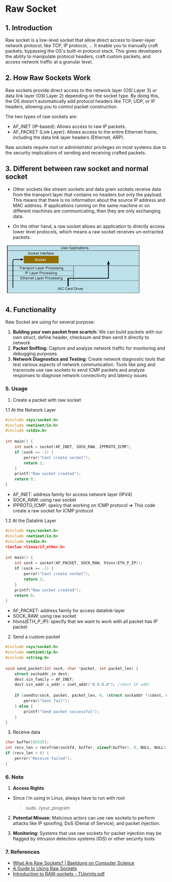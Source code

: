 # Raw Socket
## 1. Introduction
Raw socket is a low-level socket that allow direct access to lower-layer network protocol, like TCP, IP protocol, ... It enable you to manually craft packets, bypassing the OS's built-in protocol stack. This gives developers the ability to manipulate protocol headers, craft custom packets, and access network traffic at a granular level.

## 2. How Raw Sockets Work
Raw sockets provide direct access to the network layer (OSI Layer 3) or data link layer (OSI Layer 2) depending on the socket type. By doing this, the OS doesn't automatically add protocol headers like TCP, UDP, or IP headers, allowing you to control packet construction.

The two types of raw sockets are:

- AF_INET (IP-based): Allows access to raw IP packets.
- AF_PACKET (Link Layer): Allows access to the entire Ethernet frame, including the data link layer headers (Ethernet, ARP).

Raw sockets require root or administrator privileges on most systems due to the security implications of sending and receiving crafted packets.

## 3. Different between raw socket and normal socket

- Other sockets like stream sockets and data gram sockets receive data from the transport layer that contains no headers but only the payload. This means that there is no information about the source IP address and MAC address. If applications running on the same machine or on different machines are communicating, then they are only exchanging data.


- On the other hand, a raw socket allows an application to directly access lower level protocols, which means a raw socket receives un-extracted packets.

![example](anh.png)

## 4. Functionality

Raw Socket are using for several purpose:

1. **Bulding your own packet from scartch:** We can build packets with our own struct, define header, checksum and then send it directly to network 
2. **Packet Sniffing:** Capture and analyze network traffic for monitoring and debugging purposes.
3. **Network Diagnostics and Testing:** Create network diagnostic tools that test various aspects of network communication. Tools like ping and traceroute use raw sockets to send ICMP packets and analyze responses to diagnose network connectivity and latency issues

### 5. Usage
1. Create a packet with raw socket

1.1 At the Network Layer
```c
#include <sys/socket.h>
#include <netinet/in.h>
#include <stdio.h>

int main() {
    int sock = socket(AF_INET, SOCK_RAW, IPPROTO_ICMP);
    if (sock == -1) {
        perror("Cant create socket");
        return 1;
    }
    printf("Raw socket created");
    return 0;
}
```
- AF_INET: address family for access network layer (IPV4)
- SOCK_RAW: using raw socket
- IPPROTO_ICMP: speicy that working on ICMP protocol
  => This code create a raw socket for ICMP protocol
  
1.2 At the Datalink Layer
```c
#include <sys/socket.h>
#include <netinet/in.h>
#include <stdio.h>
#inclue <linux/if_ether.h>

int main() {
    int sock = socket(AF_PACKET, SOCK_RAW, htons(ETH_P_IP));
    if (sock == -1) {
        perror("Cant create socket");
        return 1;
    }
    printf("Raw socket created");
    return 0;
}
```
- AF_PACKET: address family for access datalink-layer
- SOCK_RAW: using raw socket
- htons(ETH_P_IP): specify that we want to work with all packet has IP packet
 
2. Send a custom packet
```c
#include <sys/socket.h>
#include <netinet/ip.h>
#include <string.h>

void send_packet(int sock, char *packet, int packet_len) {
    struct sockaddr_in dest;
    dest.sin_family = AF_INET;
    dest.sin_addr.s_addr = inet_addr("8.8.8.8"); //Dest IP addr

    if (sendto(sock, packet, packet_len, 0, (struct sockaddr *)&dest, sizeof(dest)) < 0) {
        perror("Sent fail");
    } else {
        printf("Send packet successful");
    }
}
```
3. Receive data
```c
char buffer[65535];
int recv_len = recvfrom(sockfd, buffer, sizeof(buffer), 0, NULL, NULL);
if (recv_len < 0) {
    perror("Receive failed");
}
```

### 6. Note
1. **Access Rights**
- Since i'm using in Linux, always have to run with root
  > sudo ./your_program

2. **Potential Misuse:** Malicious actors can use raw sockets to perform attacks like IP spoofing, DoS (Denial of Service), and packet injection.

3. **Monitoring:** Systems that use raw sockets for packet injection may be flagged by intrusion detection systems (IDS) or other security tools

### 7. References
- [What Are Raw Sockets? | Baeldung on Computer Science ](https://www.baeldung.com/cs/raw-sockets)
- [A Guide to Using Raw Sockets](https://www.opensourceforu.com/2015/03/a-guide-to-using-raw-sockets/)
- [Introduction to RAW-sockets - TUprints.pdf](https://tuprints.ulb.tu-darmstadt.de/6243/1/TR-18.pdf)

